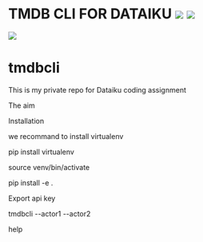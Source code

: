 # TMDB CLI FOR DATAIKU ![](https://img.shields.io/badge/python-%3E%3D3.7-green) ![](https://img.shields.io/badge/status-beta-orange)
![](https://www.themoviedb.org/assets/2/v4/logos/v2/blue_short-8e7b30f73a4020692ccca9c88bafe5dcb6f8a62a4c6bc55cd9ba82bb2cd95f6c.svg)


# tmdbcli



This is my private repo for Dataiku coding assignment


The aim


Installation


we recommand to install virtualenv 

pip install virtualenv 

source venv/bin/activate


pip install -e . 

Export api key




tmdbcli --actor1 --actor2


help
